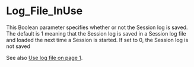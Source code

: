 # Log_File_InUse

This Boolean parameter specifies whether or not the Session log is saved. The default is 1 meaning that the Session log is saved in a Session log file and loaded the next time a Session is started. If set to 0, the Session log is not saved

See also [Use log file on page 1](../../The%20APL%20Environment/Configuration%20Dialog%20Session%20Tab.htm#Log_File_InUse).
